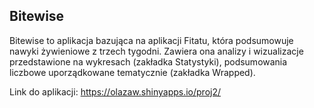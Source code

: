 ## Bitewise

Bitewise to aplikacja bazująca na aplikacji Fitatu, która podsumowuje nawyki żywieniowe z trzech tygodni. Zawiera ona analizy i wizualizacje przedstawione na wykresach (zakładka Statystyki), podsumowania liczbowe uporządkowane tematycznie (zakładka Wrapped).

Link do aplikacji:
https://olazaw.shinyapps.io/proj2/
